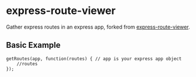 # express-route-viewer
Gather express routes in an express app, forked from [express-route-viewer](https://github.com/sleuthg/express-route-viewer).

## Basic Example

```
getRoutes(app, function(routes) { // app is your express app object
    //routes
});
```

